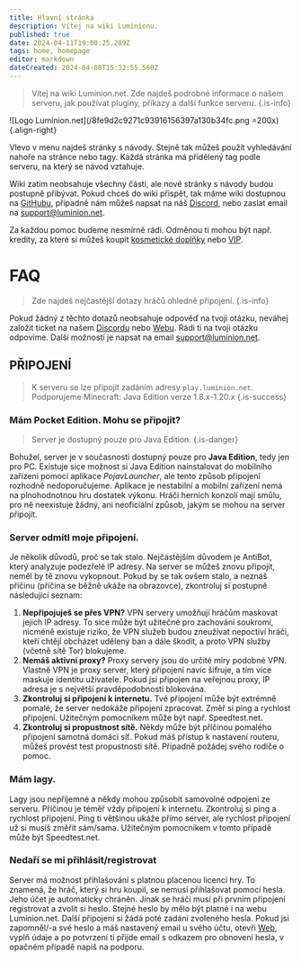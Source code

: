 ```yaml
---
title: Hlavní stránka
description: Vítej na wiki Luminionu.
published: true
date: 2024-04-11T19:00:25.289Z
tags: home, homepage
editor: markdown
dateCreated: 2024-04-08T15:32:55.560Z
---
```


> Vítej na wiki Luminion.net. Zde najdeš podrobné informace o našem serveru, jak používat pluginy, příkazy a další funkce serveru.
{.is-info}

![Logo Luminion.net](/8fe9d2c9271c93916156397a130b34fc.png =200x){.align-right}

Vlevo v menu najdeš stránky s návody. Stejně tak můžeš použít vyhledávání nahoře na stránce nebo tagy. Každá stránka má přidělený tag podle serveru, na který se návod vztahuje.

Wiki zatím neobsahuje všechny části, ale nové stránky s návody budou postupně přibývat. Pokud chceš do wiki přispět, tak máme wiki dostupnou na [GitHubu](https://github.com/Luminion-net/Wiki), případně nám můžeš napsat na náš [Discord](https://discord.luminion.net), nebo zaslat email na support@luminion.net.

Za každou pomoc budeme nesmírně rádi. Odměnou ti mohou být např. kredity, za které si můžeš koupit [kosmetické doplňky](/kosmeticke-doplnky) nebo [VIP](/vip).

# FAQ
> Zde najdeš nejčastější dotazy hráčů ohledně připojení.
{.is-info}

Pokud žádný z těchto dotazů neobsahuje odpověď na tvoji otázku, neváhej založit ticket na našem [Discordu](https://discord.luminion.net) nebo [Webu](https://luminion.net). Rádi ti na tvoji otázku odpovíme. Další možností je napsat na email support@luminion.net.

## PŘIPOJENÍ
> K serveru se lze připojit zadáním adresy `play.luminion.net`. Podporujeme Minecraft: Java Edition verze 1.8.x-1.20.x
{.is-success}

### Mám Pocket Edition. Mohu se připojit?
> Server je dostupný pouze pro Java Edition.
{.is-danger}

Bohužel, server je v současnosti dostupný pouze pro **Java Edition**, tedy jen pro PC. Existuje sice možnost si Java Edition nainstalovat do mobilního zařízení pomocí aplikace *PojavLauncher*, ale tento způsob připojení rozhodně nedoporučujeme. Aplikace je nestabilní a mobilní zařízení nemá na plnohodnotnou hru dostatek výkonu. Hráči herních konzolí mají smůlu, pro ně neexistuje žádný, ani neoficiální způsob, jakým se mohou na server připojit.

### Server odmítl moje připojení.
Je několik důvodů, proč se tak stalo. Nejčastějším důvodem je AntiBot, který analyzuje podezřelé IP adresy. Na server se můžeš znovu připojit, neměl by tě znovu vykopnout. Pokud by se tak ovšem stalo, a neznáš příčinu (příčina se běžně ukáže na obrazovce), zkontroluj si postupně následující seznam:
1. **Nepřipojuješ se přes VPN?** VPN servery umožňují hráčům maskovat jejich IP adresy. To sice může být užitečné pro zachování soukromí, nicméně existuje riziko, že VPN služeb budou zneužívat nepoctiví hráči, kteří chtějí obcházet udělený ban a dále škodit, a proto VPN služby (včetně sítě Tor) blokujeme.
2. **Nemáš aktivní proxy?** Proxy servery jsou do určité míry podobné VPN. Vlastně VPN je proxy server, který připojení navíc šifruje, a tím více maskuje identitu uživatele. Pokud jsi připojen na veřejnou proxy, IP adresa je s největší pravděpodobností blokována.
3. **Zkontroluj si připojení k internetu.** Tvé připojení může být extrémně pomalé, že server nedokáže připojení zpracovat. Změř si ping a rychlost připojení. Užitečným pomocníkem může být např. Speedtest.net.
4. **Zkontroluj si propustnost sítě.** Někdy může být příčinou pomalého připojení samotná domácí síť. Pokud máš přístup k nastavení routeru, můžeš provést test propustnosti sítě. Případně požádej svého rodiče o pomoc.

### Mám lagy.
Lagy jsou nepříjemné a někdy mohou způsobit samovolné odpojení ze serveru. Příčinou je téměř vždy připojení k internetu. Zkontroluj si ping a rychlost připojení. Ping ti většinou ukáže přímo server, ale rychlost připojení už si musíš změřit sám/sama. Užitečným pomocníkem v tomto případě může být Speedtest.net.

### Nedaří se mi přihlásit/registrovat
Server má možnost přihlašování s platnou placenou licencí hry. To znamená, že hráč, který si hru koupil, se nemusí přihlašovat pomocí hesla. Jeho účet je automaticky chráněn. Jinak se hráči musí při prvním připojení registrovat a zvolit si heslo. Stejné heslo by mělo být platné i na webu Luminion.net. Další připojení si žádá poté zadání zvoleného hesla. Pokud jsi zapomněl/-a své heslo a máš nastavený email u svého účtu, otevři [Web](https://luminion.net/recover-account), vyplň údaje a po potvrzení ti přijde email s odkazem pro obnovení hesla, v opačném případě napiš na podporu.